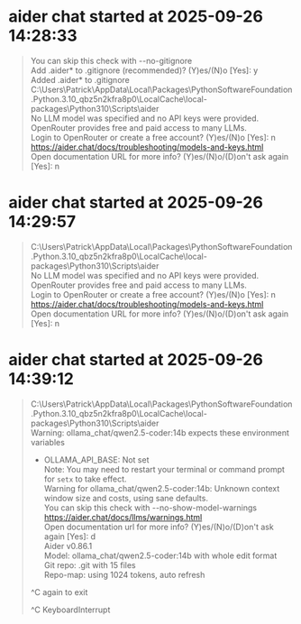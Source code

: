 
# aider chat started at 2025-09-26 14:28:33

> You can skip this check with --no-gitignore  
> Add .aider* to .gitignore (recommended)? (Y)es/(N)o [Yes]: y  
> Added .aider* to .gitignore  
> C:\Users\Patrick\AppData\Local\Packages\PythonSoftwareFoundation.Python.3.10_qbz5n2kfra8p0\LocalCache\local-packages\Python310\Scripts\aider  
> No LLM model was specified and no API keys were provided.  
> OpenRouter provides free and paid access to many LLMs.  
> Login to OpenRouter or create a free account? (Y)es/(N)o [Yes]: n  
> https://aider.chat/docs/troubleshooting/models-and-keys.html  
> Open documentation URL for more info? (Y)es/(N)o/(D)on't ask again [Yes]: n  

# aider chat started at 2025-09-26 14:29:57

> C:\Users\Patrick\AppData\Local\Packages\PythonSoftwareFoundation.Python.3.10_qbz5n2kfra8p0\LocalCache\local-packages\Python310\Scripts\aider  
> No LLM model was specified and no API keys were provided.  
> OpenRouter provides free and paid access to many LLMs.  
> Login to OpenRouter or create a free account? (Y)es/(N)o [Yes]: n  
> https://aider.chat/docs/troubleshooting/models-and-keys.html  
> Open documentation URL for more info? (Y)es/(N)o/(D)on't ask again [Yes]: n  

# aider chat started at 2025-09-26 14:39:12

> C:\Users\Patrick\AppData\Local\Packages\PythonSoftwareFoundation.Python.3.10_qbz5n2kfra8p0\LocalCache\local-packages\Python310\Scripts\aider  
> Warning: ollama_chat/qwen2.5-coder:14b expects these environment variables  
> - OLLAMA_API_BASE: Not set  
> Note: You may need to restart your terminal or command prompt for `setx` to take effect.  
> Warning for ollama_chat/qwen2.5-coder:14b: Unknown context window size and costs, using sane defaults.  
> You can skip this check with --no-show-model-warnings  
> https://aider.chat/docs/llms/warnings.html  
> Open documentation url for more info? (Y)es/(N)o/(D)on't ask again [Yes]: d  
> Aider v0.86.1  
> Model: ollama_chat/qwen2.5-coder:14b with whole edit format  
> Git repo: .git with 15 files  
> Repo-map: using 1024 tokens, auto refresh  
>  
>  
> ^C again to exit  
>  
>  
> ^C KeyboardInterrupt  

